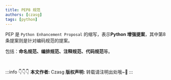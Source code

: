 ```yaml
---
title: PEP8 规范
authors: [czasg]
tags: [python]
---
```


PEP 是 `Python Enhancement Proposal` 的缩写，表示**Python 增强提案**，其中第8条提案则是针对编码规范的提案。

包括：**命名规范、编排规范、注释规范、代码规范**等。

<!--truncate-->

<br/>

:::info 👇👇👇
**本文作者:** Czasg
**版权声明:** 转载请注明出处哦~👮‍
:::

